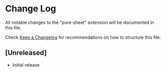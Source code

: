 # Change Log

All notable changes to the "pure-sheet" extension will be documented in this file.

Check [Keep a Changelog](http://keepachangelog.com/) for recommendations on how to structure this file.

## [Unreleased]

- Initial release
